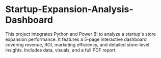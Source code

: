 # Startup-Expansion-Analysis-Dashboard
This project integrates Python and Power BI to analyze a startup's store expansion performance. It features a 5-page interactive dashboard covering revenue, ROI, marketing efficiency, and detailed store-level insights. Includes data, visuals, and a full PDF report.
